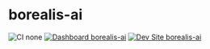 # borealis-ai

![CI none](https://img.shields.io/badge/ci-none-orange.svg)
[![Dashboard borealis-ai](https://img.shields.io/badge/dashboard-borealis_ai-yellow.svg)](https://dashboard.pantheon.io/sites/7c6ad968-c37a-40d5-8591-e6c85d4abc7f#dev/code)
[![Dev Site borealis-ai](https://img.shields.io/badge/site-borealis_ai-blue.svg)](http://dev-borealis-ai.pantheonsite.io/)